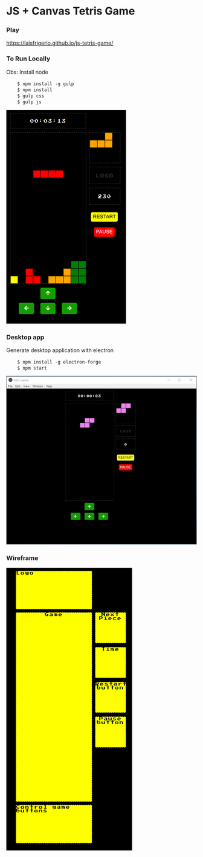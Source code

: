 # JS + Canvas Tetris Game

### Play

https://laisfrigerio.github.io/js-tetris-game/

### To Run Locally

Obs: Install node

```
    $ npm install -g gulp
    $ npm install
    $ gulp css
    $ gulp js
```

![Current style](https://github.com/laisfrigerio/js-tetris-game/blob/master/images/branch/master.png "Game screenshot")

### Desktop app

Generate desktop application with electron

```
    $ npm install -g electron-forge
    $ npm start
```

![Desktop App](https://github.com/laisfrigerio/js-tetris-game/blob/electron/images/branch/electron.jpg "Desktop application")

### Wireframe

![Wireframe](https://github.com/laisfrigerio/js-tetris-game/blob/next_piece/public/images/wireframe.png "Wireframe")

